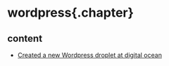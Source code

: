 ﻿
# wordpress{.chapter}

## content

- [Created a new Wordpress droplet at digital ocean](wp_on_digital_ocean.md)
